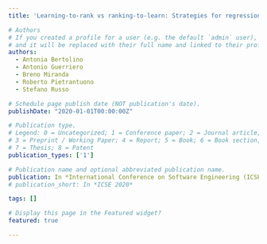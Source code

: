 ```yaml
---
title: 'Learning-to-rank vs ranking-to-learn: Strategies for regression testing in continuous integration'

# Authors
# If you created a profile for a user (e.g. the default `admin` user), write the username (folder name) here
# and it will be replaced with their full name and linked to their profile.
authors:
  - Antonia Bertolino
  - Antonio Guerriero 
  - Breno Miranda 
  - Roberto Pietrantuono 
  - Stefano Russo 

# Schedule page publish date (NOT publication's date).
publishDate: "2020-01-01T00:00:00Z"

# Publication type.
# Legend: 0 = Uncategorized; 1 = Conference paper; 2 = Journal article;
# 3 = Preprint / Working Paper; 4 = Report; 5 = Book; 6 = Book section;
# 7 = Thesis; 8 = Patent
publication_types: ['1']

# Publication name and optional abbreviated publication name.
publication: In *International Conference on Software Engineering (ICSE 2020)*
# publication_short: In *ICSE 2020*

tags: []

# Display this page in the Featured widget?
featured: true

---
```

